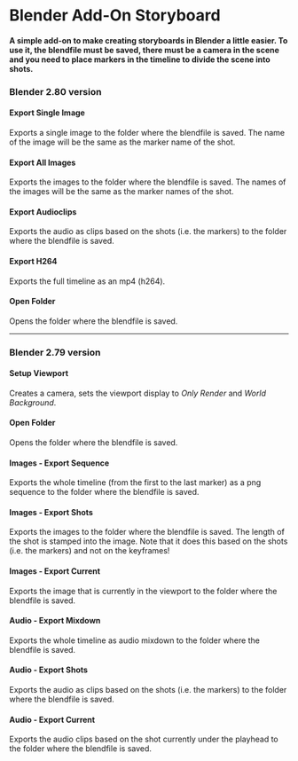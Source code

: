 # Blender Add-On Storyboard

#### A simple add-on to make creating storyboards in Blender a little easier. To use it, the blendfile must be saved, there must be a camera in the scene and you need to place markers in the timeline to divide the scene into shots. 

### Blender 2.80 version

#### Export Single Image
Exports a single image to the folder where the blendfile is saved. 
The name of the image will be the same as the marker name of the shot.

#### Export All Images
Exports the images to the folder where the blendfile is saved. 
The names of the images will be the same as the marker names of the shot.

#### Export Audioclips
Exports the audio as clips based on the shots (i.e. the markers) to the folder where the blendfile is saved.

#### Export H264
Exports the full timeline as an mp4 (h264).

#### Open Folder
Opens the folder where the blendfile is saved.

---

### Blender 2.79 version

#### Setup Viewport
Creates a camera, sets the viewport display to *Only Render* and *World Background*.

#### Open Folder
Opens the folder where the blendfile is saved.

#### Images - Export Sequence
Exports the whole timeline (from the first to the last marker) as a png sequence to the folder where the blendfile is saved.

#### Images - Export Shots
Exports the images to the folder where the blendfile is saved. The length of the shot is stamped into the image.
Note that it does this based on the shots (i.e. the markers) and not on the keyframes!

#### Images - Export Current
Exports the image that is currently in the viewport to the folder where the blendfile is saved. 

#### Audio - Export Mixdown
Exports the whole timeline as audio mixdown to the folder where the blendfile is saved.

#### Audio - Export Shots
Exports the audio as clips based on the shots (i.e. the markers) to the folder where the blendfile is saved.

#### Audio - Export Current
Exports the audio clips based on the shot currently under the playhead to the folder where the blendfile is saved.
